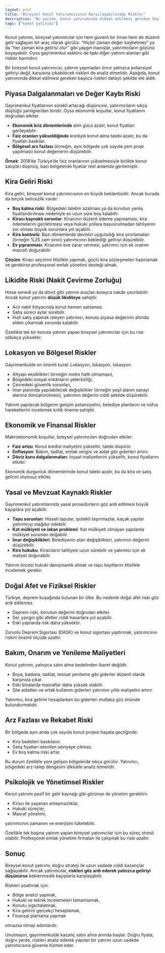 ```yaml
---
layout: post
title: "Bireysel Konut Yatırımcısının Karşılaşabileceği Riskler"
description: "Bu yazıda, konut yatırımında dikkat edilmesi gereken başlıca riskleri detaylı şekilde ele aldık."
tags: ["konut yatırımı"]
---
```


Konut yatırımı, bireysel yatırımcılar için hem güvenli bir liman hem de düzenli gelir sağlayan bir araç olarak görülür. “Hiçbir zaman değer kaybetmez” ya da “her zaman kira getirisi olur” gibi yaygın inanışlar, yatırımcıların gözünü boyayabilir. Oysa gayrimenkul sektörü de tıpkı diğer yatırım alanları gibi riskler barındırır.

Bir bireysel konut yatırımcısı, yatırım yapmadan önce yalnızca potansiyel getiriyi değil, karşısına çıkabilecek riskleri de analiz etmelidir. Aşağıda, konut yatırımında dikkat edilmesi gereken başlıca riskleri detaylı şekilde ele aldık.

## Piyasa Dalgalanmaları ve Değer Kaybı Riski

Gayrimenkul fiyatlarının sürekli artacağı düşüncesi, yatırımcıların sıkça düştüğü yanılgılardan biridir. Oysa ekonomik koşullar, konut fiyatlarını doğrudan etkiler.

- **Ekonomik kriz dönemlerinde** alım gücü azalır, konut fiyatları gerileyebilir.
- **Faiz oranları yükseldiğinde** krediyle konut alma talebi azalır, bu da fiyatları baskılar.
- **Bölgesel arz fazlası** (örneğin, aynı bölgede çok sayıda yeni proje yapılması) konut değerlerini düşürebilir.

**Örnek**: 2018’de Türkiye’de faiz oranlarının yükselmesiyle birlikte konut satışları düşmüş, bazı bölgelerde fiyatlar reel anlamda gerilemiştir.

## Kira Geliri Riski

Kira geliri, bireysel konut yatırımcısının en büyük beklentisidir. Ancak burada da birçok belirsizlik vardır:

- **Boş kalma riski**: Bölgedeki talebin azalması ya da konutun yanlış fiyatlandırılması nedeniyle ev uzun süre boş kalabilir.
- **Kiracı kaynaklı sorunlar**: Kiracının düzenli ödeme yapmaması, kira ödemelerini geciktirmesi veya hukuki yollara başvurulmadan tahliyenin zor olması büyük sorunlara yol açabilir.
- **Kira kontrolü**: Bazı dönemlerde devletin uyguladığı kira sınırlamaları (örneğin %25 zam sınırı) yatırımcının beklediği getiriyi düşürebilir.
- **Ev yıpranması**: Kiracının eve zarar vermesi, yatırımcı için ek onarım masrafı doğurabilir.

**Çözüm**: Kiracı seçimini titizlikle yapmak, güçlü kira sözleşmeleri hazırlamak ve gerekirse profesyonel emlak yönetimi desteği almak.

## Likidite Riski (Nakit Çevirme Zorluğu)

Hisse senedi ya da döviz gibi yatırım araçları kolayca nakde çevrilebilir. Ancak konut yatırımı **düşük likiditeye** sahiptir.

- Acil nakit ihtiyacında konut hemen satılamaz.
- Satış süreci aylar sürebilir.
- Hızlı satış yapmak isteyen yatırımcı, konutu piyasa değerinin altında elden çıkarmak zorunda kalabilir.

Özellikle tek bir konuta yatırım yapan bireysel yatırımcılar için bu risk oldukça yüksektir.

## Lokasyon ve Bölgesel Riskler

Gayrimenkulde en önemli kural: Lokasyon, lokasyon, lokasyon.

- Altyapı eksiklikleri (örneğin metro hattı olmaması),
- Bölgedeki sosyal imkânların yetersizliği,
- Çevredeki güvenlik sorunları,
- İmar planında yapılabilecek değişiklikler (örneğin yeşil alanın sanayi alanına dönüştürülmesi),
yatırımın değerini ciddi şekilde düşürebilir.

Yatırım yapılacak bölgenin gelişim potansiyelini, belediye planlarını ve nüfus hareketlerini incelemek kritik öneme sahiptir.

## Ekonomik ve Finansal Riskler

Makroekonomik koşullar, bireysel yatırımcıları doğrudan etkiler:

- **Faiz artışı**: Konut kredisi maliyetini yükseltir, talebi düşürür.
- **Enflasyon**: Bakım, tadilat, emlak vergisi ve aidat gibi giderleri artırır.
- **Döviz kuru dalgalanmaları**: İnşaat maliyetlerini yükseltir, konut fiyatlarını etkiler.

Ekonomik durgunluk dönemlerinde konut talebi azalır, bu da kira ve satış gelirini olumsuz etkiler.

## Yasal ve Mevzuat Kaynaklı Riskler

Gayrimenkul yatırımlarında yasal prosedürlerin göz ardı edilmesi büyük kayıplara yol açabilir.

- **Tapu sorunları**: Hisseli tapular, ipotekli taşınmazlar, kaçak yapılar yatırımcıyı mağdur edebilir.
- **Kat mülkiyeti ve iskan problemi**: Kat mülkiyeti olmayan yapılarda mülkiyet sorunları doğabilir.
- **İmar değişiklikleri**: Belediyenin plan değişiklikleri, yatırımın değerini düşürebilir.
- **Kira hukuku**: Kiracıların tahliyesi uzun sürebilir ve yatırımcı için ek maliyet doğurabilir.

Yatırım öncesi hukuki danışmanlık almak ve tapu kayıtlarını titizlikle incelemek gerekir.

## Doğal Afet ve Fiziksel Riskler

Türkiye, deprem kuşağında bulunan bir ülke. Bu nedenle doğal afet riski göz ardı edilemez.

- Deprem riski, konutun değerini doğrudan etkiler.
- Sel, yangın gibi afetler ciddi hasarlara yol açabilir.
- Eski yapılarda risk daha yüksektir.

Zorunlu Deprem Sigortası (DASK) ve konut sigortası yaptırmak, yatırımcının riskini önemli ölçüde azaltır.

## Bakım, Onarım ve Yenileme Maliyetleri

Konut yatırımı, yalnızca satın alma bedelinden ibaret değildir.

- Boya, badana, tadilat, tesisat yenileme gibi giderler düzenli olarak karşınıza çıkar.
- Eski binalarda masraflar daha yüksek olabilir.
- Site aidatları ve ortak kullanım giderleri yatırımın yıllık maliyetini artırır.

Yatırımcı, kira gelirini hesaplarken bu giderleri mutlaka göz önünde bulundurmalıdır.

## Arz Fazlası ve Rekabet Riski

Bir bölgede aynı anda çok sayıda konut projesi hayata geçtiğinde:

- Kira bedelleri baskılanır.
- Satış fiyatları istenilen seviyeye çıkmaz.
- Ev boş kalma riski artar.

Bu durum özellikle yeni gelişen bölgelerde sıkça görülür. Yatırımcı, bölgedeki arz-talep dengesini dikkatle analiz etmelidir.

## Psikolojik ve Yönetimsel Riskler

Konut yatırımı pasif bir gelir kaynağı gibi görünse de yönetim gerektirir.

- Kiracı ile yaşanan anlaşmazlıklar,
- Hukuki süreçler,
- Masraf yönetimi,

yatırımcının zamanını ve enerjisini tüketebilir.

Özellikle tek başına yatırım yapan bireysel yatırımcılar için bu süreç stresli olabilir. Profesyonel emlak yönetimi firmaları ile çalışmak bu riski azaltır.

## Sonuç

Bireysel konut yatırımı, doğru strateji ile uzun vadede ciddi kazançlar sağlayabilir. Ancak yatırımcılar, **riskleri göz ardı ederek yalnızca getiriyi düşünürse** beklenmedik kayıplarla karşılaşabilir.

Riskleri azaltmak için:

- Bölge analizi yapmak,
- Hukuki ve teknik incelemeleri tamamlamak,
- Konutu sigortalatmak,
- Kira gelirini gerçekçi hesaplamak,
- Finansal planlama yapmak

olmazsa olmaz adımlardır.

Unutmayın, gayrimenkulde kazanç satın alma anında başlar. Doğru fiyata, doğru yerde, riskleri analiz ederek yapılan bir yatırım uzun vadede yatırımcısına güvenle hizmet eder.
